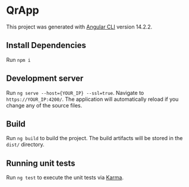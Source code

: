 # QrApp

This project was generated with [Angular CLI](https://github.com/angular/angular-cli) version 14.2.2.

## Install Dependencies
Run `npm i`

## Development server

Run `ng serve --host={YOUR_IP} --ssl=true`. Navigate to `https://YOUR_IP:4200/`. The application will automatically reload if you change any of the source files.

## Build

Run `ng build` to build the project. The build artifacts will be stored in the `dist/` directory.

## Running unit tests

Run `ng test` to execute the unit tests via [Karma](https://karma-runner.github.io).